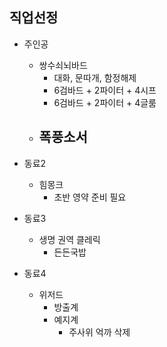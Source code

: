 ## 직업선정

- 주인공
	- 쌍수쇠뇌바드
		- 대화, 문따개, 함정해제
		- 6검바드 + 2파이터 + 4시프
		- 6검바드 + 2파이터 + 4글룸
	- 폭풍소서
		- 

- 동료2
	- 힘몽크
		- 초반 영약 준비 필요

- 동료3
	- 생명 권역 클레릭
		- 든든국밥

- 동료4
	- 위저드
		- 방출계
		- 예지계
			- 주사위 억까 삭제



